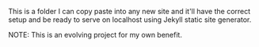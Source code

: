 This is a folder I can copy paste into any new site and it'll have the correct setup and be ready to serve on localhost using Jekyll static site generator. 

NOTE: This is an evolving project for my own benefit. 

